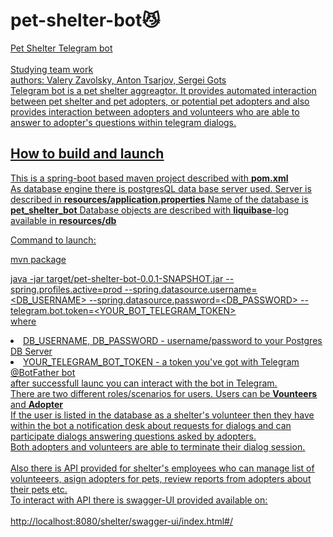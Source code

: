 # pet-shelter-bot😼
<u>Pet Shelter Telegram bot<u>
<br>
<br>
Studying team work
<br>authors: Valery Zavolsky, Anton Tsarjov, Sergei Gots
<br>
Telegram bot is a pet shelter aggreagtor.
It provides automated interaction between pet shelter and pet adopters, or potential pet adopters and also
provides interaction between adopters and volunteers who are able to answer to adopter's questions within telegram dialogs.

## How to build and launch

This is a spring-boot based maven project described with <b>pom.xml</b>
<br>
As database engine there is postgresQL data base server used.
Server is described in <b>resources/application.properties</b>
Name of the database is <b>pet_shelter_bot</b>
Database objects are described with <b>liquibase</b>-log available in <b>resources/db</b>

<u>Command to launch<u>:

mvn package 

java -jar target/pet-shelter-bot-0.0.1-SNAPSHOT.jar --spring.profiles.active=prod --spring.datasource.username=<DB_USERNAME> --spring.datasource.password=<DB_PASSWORD> --telegram.bot.token=<YOUR_BOT_TELEGRAM_TOKEN>
<br>
 where 
    <li>DB_USERNAME, DB_PASSWORD -  username/password to your Postgres DB Server
    <li>YOUR_TELEGRAM_BOT_TOKEN - a token you've got with Telegram @BotFather bot 
<br>
after successfull launc you can interact with the bot in Telegram.
<br>There are two different roles/scenarios for users.
Users can be <b>Vounteers</b> and <b>Adopter</b>
<br>If the user is listed in the database as a shelter's volunteer 
then they have within the bot a notification desk about requests for dialogs 
and can participate dialogs answering questions asked by adopters.
<br>Both adopters and volunteers are able to terminate their dialog session.
<br>
<br>Also there is API provided for shelter's employees who
can manage list of volunteeers, asign adopters for pets,
review reports from adopters about their pets etc.
<br>To interact with API there is swagger-UI provided available on:
<br>
<br> http://localhost:8080/shelter/swagger-ui/index.html#/


